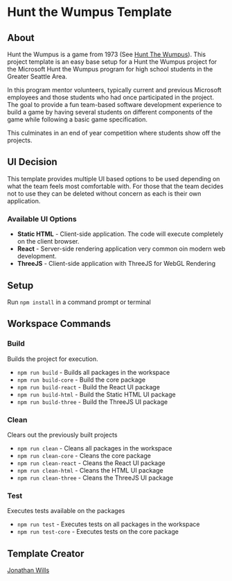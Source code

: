 # Hunt the Wumpus Template
## About
Hunt the Wumpus is a game from 1973 (See [Hunt The Wumpus](https://en.wikipedia.org/wiki/Hunt_the_Wumpus)).
This project template is an easy base setup for a Hunt the Wumpus project for the Microsoft Hunt the Wumpus 
program for high school students in the Greater Seattle Area. 

In this program mentor volunteers, typically current and previous Microsoft employees and those students who
had once participated in the project. The goal to provide a fun team-based software development experience to
build a game by having several students on different components of the game while following a basic game specification.

This culminates in an end of year competition where students show off the projects.

## UI Decision
This template provides multiple UI based options to be used depending on what the team feels most comfortable with.
For those that the team decides not to use they can be deleted without concern as each is their own application.

### Available UI Options
* **Static HTML** - Client-side application. The code will execute completely on the client browser.
* **React** - Server-side rendering application very common oin modern web development.
* **ThreeJS** - Client-side application with ThreeJS for WebGL Rendering

## Setup
Run `npm install` in a command prompt or terminal

## Workspace Commands
### Build
Builds the project for execution.

* `npm run build` - Builds all packages in the workspace
* `npm run build-core` - Build the core package
* `npm run build-react` - Build the React UI package
* `npm run build-html` - Build the Static HTML UI package
* `npm run build-three` - Build the ThreeJS UI package

### Clean
Clears out the previously built projects

* `npm run clean` - Cleans all packages in the workspace
* `npm run clean-core` - Cleans the core package
* `npm run clean-react` - Cleans the React UI package
* `npm run clean-html` - Cleans the HTML UI package
* `npm run clean-three` - Cleans the ThreeJS UI package

### Test
Executes tests available on the packages

* `npm run test` - Executes tests on all packages in the workspace
* `npm run test-core` - Executes tests on the core package

## Template Creator
[Jonathan Wills](https://jonwills.com)